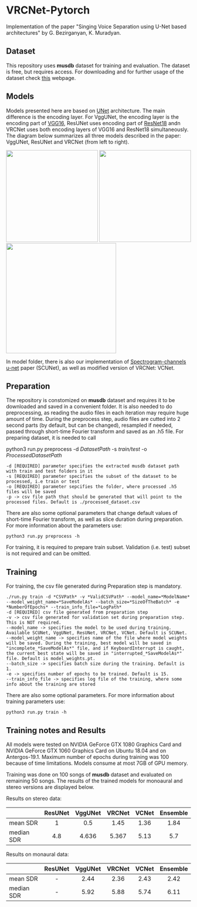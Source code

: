 # VRCNet-Pytorch

Implementation of the paper "Singing Voice Separation using U-Net based architectures" by G. Bezirganyan, K. Muradyan.


## Dataset

This repository uses **musdb** dataset for training and evaluation. The dataset is free, but requires access. For downloading and for further usage of the dataset check [this](https://zenodo.org/record/1117372#.XQlP9bpfg3E) webpage.

## Models

Models presented here are based on [UNet](https://arxiv.org/abs/1505.04597) architecture. The main difference is the encoding layer. For VggUNet, the encoding layer is the encoding part of [VGG16](https://arxiv.org/abs/1409.1556), ResUNet uses encoding part of [ResNet18](https://arxiv.org/abs/1512.03385) andn VRCNet uses both encoding layers of VGG16 and ResNet18 simultaneously. The diagram below summarizes all three models described in the paper: VggUNet, ResUNet and VRCNet (from left to right).


<img width="250" src="./VggUNet_diag.png"> <img width="250" src="./ResUNet_diag.png"> <img width="300" src="./VRCNet_diag.png">

In model folder, there is also our implementation of [Spectrogram-channels u-net](https://arxiv.org/abs/1810.11520) paper (SCUNet), as well as modified version of VRCNet: VCNet.

## Preparation

The repository is constomized on **musdb** dataset and requires it to be downloaded and saved in a convenient folder. It is also needed to do preprocessing, as reading the audio files in each iteration may require huge amount of time. During the preprocess step, audio files are cutted into 2 second parts (by default, but can be changed), resampled if needed, passed through short-time Fourier transform and saved as an .h5 file. For preparing dataset, it is needed to call

python3 run.py preprocess  -d *DatasetPath* -s *train/test* -o *ProcessedDatasetPath*

    -d [REQUIRED] parameter specifies the extracted musdb dataset path with train and test folders in it
    -s [REQUIRED] parameter specifies the subset of the dataset to be processed, i.e train or test
    -o [REQUIRED] parameter sepcifies the folder, where processed .h5 files will be saved
    -p -> csv file path that should be generated that will point to the processed files. Default is ./processed_dataset.csv

There are also some optional parameters that change default values of short-time Fourier transform, as well as slice duration during preparation. For more information about the parameters use:

`python3 run.py preprocess -h`

For training, it is required to prepare train subset. Validation (i.e. test) subset is not required and can be omitted. 

## Training

For training, the csv file generated during Preparation step is mandatory.

    ./run.py train -d *CSVPath* -v *ValidCSVPath* --model_name=*ModelName* --model_weight_name=*SaveModelAs* --batch_size=*SizeOfTheBatch* -e *NumberOfEpochs* --train_info_file=*LogPath*
    -d [REQUIRED] csv file generated from preparation step
    -v -> csv file generated for validation set during preparation step. This is NOT required.
    --model_name -> specifies the model to be used during training. Available SCUNet, VggUNet, ResUNet, VRCNet, VCNet. Default is SCUNet.
    --model_weight_name -> specifies name of the file where model weights will be saved. During the training, best model will be saved in "incomplete_*SaveModelAs*" file, and if KeyboardInterrupt is caught, the current best state will be saved in "interrupted_*SaveModelAs*" file. Default is model_weights.pt.
    --batch_size -> specifies batch size during the training. Default is 1.
    -e -> specifies number of epochs to be trained. Default is 15. 
    --train_info_file -> specifies log file of the training, where some info about the training are stored 

There are also some optional parameters. For more information about training parameters use:

    python3 run.py train -h

## Training notes and Results

All models were tested on NVIDIA GeForce GTX 1080 Graphics Card and NVIDIA GeForce GTX 1060 Graphics Card on Ubuntu 18.04 and on Antergos-19.1. Maximum number of epochs during training was 100 because of time limitations. Models consume at most 7GB of GPU memory.

Training was done on 100 songs of **musdb** dataset and evaluated on remaining 50 songs. The results of the trained models for monoaural and stereo versions are displayed below.

Results on stereo data:

|               | ResUNet  | VggUNet  | VRCNet    | VCNet   | Ensemble | 
| ------------- |:--------:|:--------:|:---------:|:-------:|:--------:|
| mean SDR      |   1      |      0.5 | 1.45      | 1.36    | 1.84     |
| median SDR    |   4.8    |   4.636  | 5.367     | 5.13    |   5.7    |


Results on monaural data:

|               | ResUNet  | VggUNet  | VRCNet    | VCNet   | Ensemble | 
| ------------- |:--------:|:--------:|:---------:|:-------:|:--------:|
| mean SDR      |   -      |     2.44 | 2.36      | 2.43    | 2.42     |
| median SDR    |   -      |   5.92   | 5.88      | 5.74    |   6.11   |
